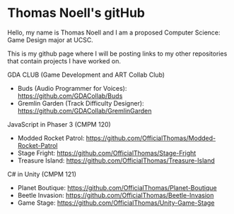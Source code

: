 # Thomas Noell's gitHub

Hello, my name is Thomas Noell and I am a proposed Computer Science: Game Design major at UCSC.

This is my github page where I will be posting links to my other repositories that contain projects I have worked on.

GDA CLUB (Game Development and ART Collab Club)
- Buds (Audio Programmer for Voices): https://github.com/GDACollab/Buds
- Gremlin Garden (Track Difficulty Designer): https://github.com/GDACollab/GremlinGarden

JavaScript in Phaser 3 (CMPM 120)
- Modded Rocket Patrol: https://github.com/OfficialThomas/Modded-Rocket-Patrol
- Stage Fright: https://github.com/OfficialThomas/Stage-Fright
- Treasure Island: https://github.com/OfficialThomas/Treasure-Island

C# in Unity (CMPM 121)
- Planet Boutique: https://github.com/OfficialThomas/Planet-Boutique
- Beetle Invasion: https://github.com/OfficialThomas/Beetle-Invasion
- Game Stage: https://github.com/OfficialThomas/Unity-Game-Stage
